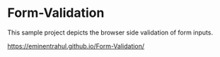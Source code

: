 # Form-Validation
This sample project depicts the browser side validation of form inputs.

https://eminentrahul.github.io/Form-Validation/
